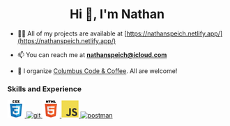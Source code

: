 <h1 align="center">Hi 👋, I'm Nathan</h1>

- 👨‍💻 All of my projects are available at [https://nathanspeich.netlify.app/](https://nathanspeich.netlify.app/)

- 📫 You can reach me at **nathanspeich@icloud.com**

- 📌 I organize [Columbus Code & Coffee](https://cbuscodencoffee.netlify.app/). All are welcome!

<h3 align="left">Skills and Experience</h3>
<p align="left"> <a href="https://www.w3.org/TR/2001/WD-css3-roadmap-20010523/" target="_blank" rel="noreferrer"> <img src="https://raw.githubusercontent.com/devicons/devicon/master/icons/css3/css3-original-wordmark.svg" alt="css3" width="40" height="40"/> </a> <a href="https://git-scm.com/" target="_blank" rel="noreferrer"> <img src="https://www.vectorlogo.zone/logos/git-scm/git-scm-icon.svg" alt="git" width="40" height="40"/> </a> <a href="https://www.w3.org/html/" target="_blank" rel="noreferrer"> <img src="https://raw.githubusercontent.com/devicons/devicon/master/icons/html5/html5-original-wordmark.svg" alt="html5" width="40" height="40"/> </a> <a href="https://developer.mozilla.org/en-US/docs/Web/JavaScript" target="_blank" rel="noreferrer"> <img src="https://raw.githubusercontent.com/devicons/devicon/master/icons/javascript/javascript-original.svg" alt="javascript" width="40" height="40"/> </a> <a href="https://postman.com" target="_blank" rel="noreferrer"> <img src="https://www.vectorlogo.zone/logos/getpostman/getpostman-icon.svg" alt="postman" width="40" height="40"/> </a> </p>
